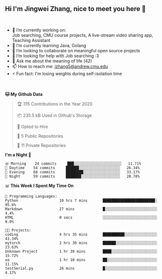 Hi I'm Jingwei Zhang, nice to meet you here 👋
---
<br>


- 🔭 I’m currently working on: <br>
    Job searching, CMU course projects, A live-stream video sharing app, Teaching Assistant
- 🌱 I’m currently learning Java, Golang
- 👯 I’m looking to collaborate on meaningful open source projects
- 🤔 I’m looking for help with Job searching :3
- 💬 Ask me about the meaning of life (42)
- 📫 How to reach me: jzhang5@andrew.cmu.edu
- ⚡ Fun fact: I'm losing weights during self-isolation time
<br>


<!--START_SECTION:waka-->
**🐱 My Github Data** 

> 🏆 315 Contributions in the Year 2020
 > 
> 📦 235.5 kB Used in Github's Storage 
 > 
> 💼 Opted to Hire
 > 
> 📜 5 Public Repositories
 > 
> 🔑 11 Private Repositories 

**I'm a Night 🦉** 

```text
🌞 Morning    24 commits     ███░░░░░░░░░░░░░░░░░░░░░░   11.71% 
🌆 Daytime    54 commits     ██████░░░░░░░░░░░░░░░░░░░   26.34% 
🌃 Evening    68 commits     ████████░░░░░░░░░░░░░░░░░   33.17% 
🌙 Night      59 commits     ███████░░░░░░░░░░░░░░░░░░   28.78%

```


📊 **This Week I Spent My Time On** 

```text
💬 Programming Languages: 
Python                   10 hrs 7 mins       ████████████████████████░   95.6% 
Markdown                 27 mins             █░░░░░░░░░░░░░░░░░░░░░░░░   4.4% 
HTML                     0 secs              ░░░░░░░░░░░░░░░░░░░░░░░░░   0.0%

🐱‍💻 Projects: 
coding                   4 hrs 35 mins       ██████████░░░░░░░░░░░░░░░   43.34% 
mytorch                  2 hrs 30 mins       ██████░░░░░░░░░░░░░░░░░░░   23.63% 
Unknown Project          1 hr 39 mins        ████░░░░░░░░░░░░░░░░░░░░░   15.72% 
oa                       1 hr 10 mins        ██░░░░░░░░░░░░░░░░░░░░░░░   11.15% 
testSerial.py            26 mins             █░░░░░░░░░░░░░░░░░░░░░░░░   4.17%

```


<!--END_SECTION:waka-->
